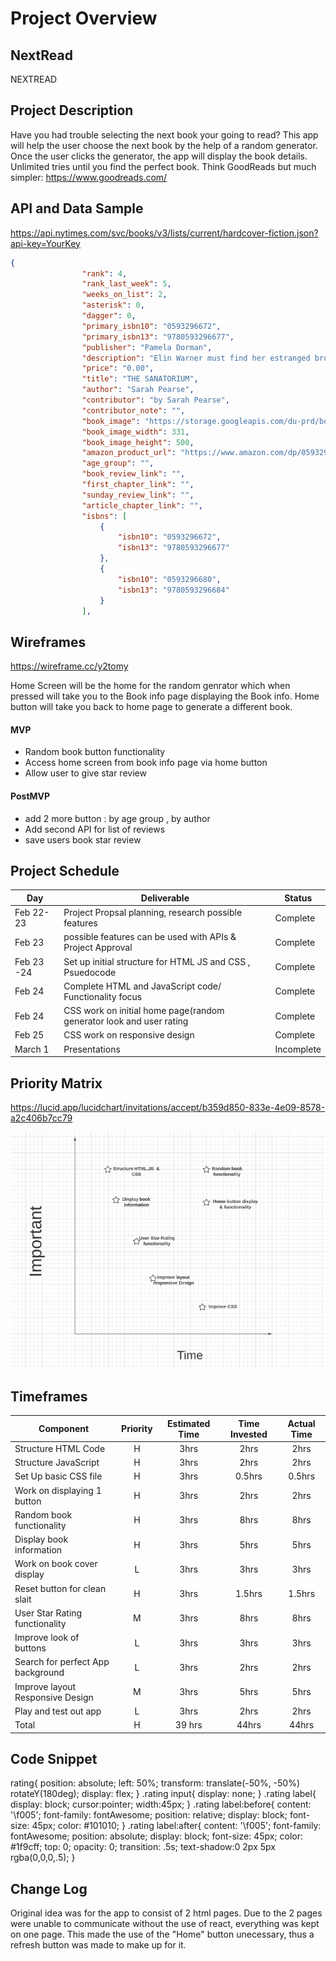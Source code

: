 # Project Overview

## NextRead

NEXTREAD

## Project Description

Have you had trouble selecting the next book your going to read? This app will help the user choose the next book by the help of a random generator. Once the user clicks the generator, the app will display the book details. Unlimited tries until you find the perfect book. Think GoodReads but much simpler: https://www.goodreads.com/

## API and Data Sample
https://api.nytimes.com/svc/books/v3/lists/current/hardcover-fiction.json?api-key=YourKey

```json
{
                "rank": 4,
                "rank_last_week": 5,
                "weeks_on_list": 2,
                "asterisk": 0,
                "dagger": 0,
                "primary_isbn10": "0593296672",
                "primary_isbn13": "9780593296677",
                "publisher": "Pamela Dorman",
                "description": "Elin Warner must find her estranged brother’s fiancée, who goes missing as a storm approaches a hotel that was once a sanatorium in the Swiss Alps.",
                "price": "0.00",
                "title": "THE SANATORIUM",
                "author": "Sarah Pearse",
                "contributor": "by Sarah Pearse",
                "contributor_note": "",
                "book_image": "https://storage.googleapis.com/du-prd/books/images/9780593296677.jpg",
                "book_image_width": 331,
                "book_image_height": 500,
                "amazon_product_url": "https://www.amazon.com/dp/0593296672?tag=NYTBSREV-20&tag=NYTBSREV-20",
                "age_group": "",
                "book_review_link": "",
                "first_chapter_link": "",
                "sunday_review_link": "",
                "article_chapter_link": "",
                "isbns": [
                    {
                        "isbn10": "0593296672",
                        "isbn13": "9780593296677"
                    },
                    {
                        "isbn10": "0593296680",
                        "isbn13": "9780593296684"
                    }
                ],
```

## Wireframes

https://wireframe.cc/y2tomy

Home Screen will be the home for the random genrator which when pressed will take you to the Book info page displaying the Book info. Home button will take you back to home page to generate a different book.

#### MVP 

- Random book button functionality
- Access home screen from book info page via home button
- Allow user to give star review 

#### PostMVP  
- add 2 more button : by age group , by author
- Add second API for list of reviews
- save users book star review

## Project Schedule

|  Day | Deliverable | Status
|---|---| ---|
|Feb 22-23| Project Propsal planning, research possible features | Complete
|Feb 23| possible features can be used with APIs & Project Approval | Complete
|Feb 23 -24| Set up initial structure for HTML JS and CSS , Psuedocode | Complete
|Feb 24| Complete HTML and JavaScript code/ Functionality focus | Complete
|Feb 24| CSS work on initial home page(random generator look and user rating| Complete
|Feb 25| CSS work on responsive design | Complete
|March 1| Presentations | Incomplete

## Priority Matrix
https://lucid.app/lucidchart/invitations/accept/b359d850-833e-4e09-8578-a2c406b7cc79

<img src="./priority-matrix.png" alt="priority-matrix"/>

## Timeframes

| Component | Priority | Estimated Time | Time Invested | Actual Time |
| --- | :---: |  :---: | :---: | :---: |
| Structure HTML Code | H | 3hrs| 2hrs | 2hrs |
| Structure JavaScript| H | 3hrs| 2hrs | 2hrs |
| Set Up basic CSS file | H | 3hrs| 0.5hrs | 0.5hrs |
| Work on displaying 1 button | H | 3hrs| 2hrs | 2hrs |
| Random book functionality | H | 3hrs| 8hrs | 8hrs |
| Display book information | H | 3hrs| 5hrs | 5hrs |
| Work on book cover display | L | 3hrs| 3hrs | 3hrs |
| Reset button for clean slait | H | 3hrs|  1.5hrs | 1.5hrs |
| User Star Rating functionality | M | 3hrs| 8hrs | 8hrs |
| Improve look of buttons | L | 3hrs| 3hrs | 3hrs |
| Search for perfect App background| L | 3hrs| 2hrs | 2hrs |
| Improve layout Responsive Design | M | 3hrs| 5hrs | 5hrs|
| Play and test out app | L | 3hrs| 2hrs | 2hrs |
| Total | H | 39 hrs| 44hrs | 44hrs |

## Code Snippet

rating{
  position: absolute;
  left: 50%;
  transform: translate(-50%, -50%) rotateY(180deg);
  display: flex;
}
.rating input{
display: none;
}
.rating label{
  display: block;
  cursor:pointer;
  width:45px;
}
.rating label:before{
 content: '\f005';
 font-family: fontAwesome;
 position: relative;
 display: block;
 font-size: 45px;
 color: #101010;
}
.rating label:after{
  content: '\f005';
  font-family: fontAwesome;
  position: absolute;
  display: block;
  font-size: 45px;
  color: #1f9cff;
  top: 0;
  opacity: 0;
  transition: .5s;
  text-shadow:0 2px 5px rgba(0,0,0,.5);
 }


## Change Log
 Original idea was for the app to consist of 2 html pages. Due to the 2 pages were unable to communicate without the use of react, everything was kept on one page. This made the use of the "Home" button unecessary, thus a refresh button was made to make up for it. 

